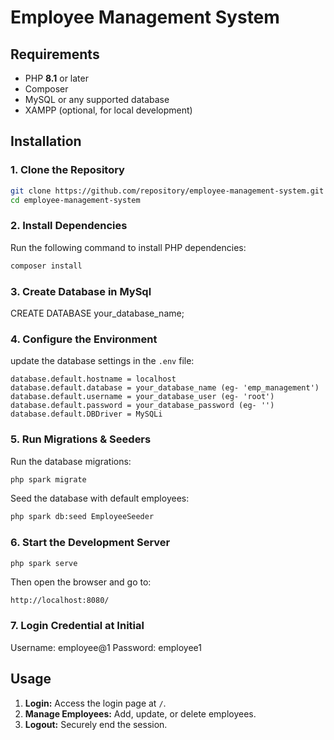 # Employee Management System
## Requirements
- PHP **8.1** or later
- Composer
- MySQL or any supported database
- XAMPP (optional, for local development)

## Installation

### 1. Clone the Repository
```sh
git clone https://github.com/repository/employee-management-system.git
cd employee-management-system
```

### 2. Install Dependencies
Run the following command to install PHP dependencies:
```sh
composer install
```

### 3. Create Database in MySql
CREATE DATABASE your_database_name;

### 4. Configure the Environment
update the database settings in the `.env` file:
```env
database.default.hostname = localhost
database.default.database = your_database_name (eg- 'emp_management')
database.default.username = your_database_user (eg- 'root')
database.default.password = your_database_password (eg- '')
database.default.DBDriver = MySQLi
```

### 5. Run Migrations & Seeders
Run the database migrations:
```sh
php spark migrate
```
Seed the database with default employees:
```sh
php spark db:seed EmployeeSeeder
```

### 6. Start the Development Server
```sh
php spark serve
```
Then open the browser and go to:
```
http://localhost:8080/
```
### 7. Login Credential at Initial
Username: employee@1
Password: employee1

## Usage
1. **Login:** Access the login page at `/`.
2. **Manage Employees:** Add, update, or delete employees.
3. **Logout:** Securely end the session.